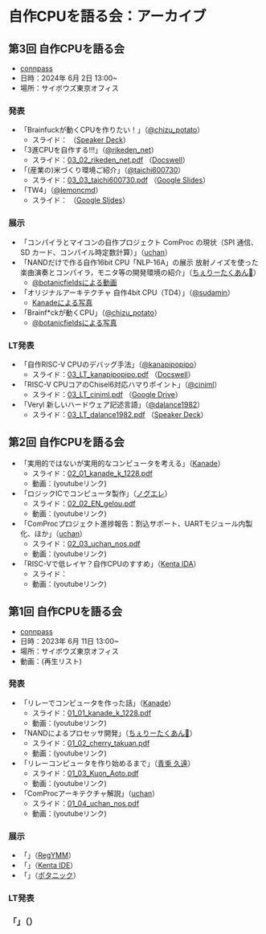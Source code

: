 # 自作CPUを語る会：アーカイブ

## 第3回 自作CPUを語る会

- [connpass](https://makecpu.connpass.com/event/316964/)
- 日時：2024年 6月 2日 13:00~
- 場所：サイボウズ東京オフィス

### 発表

- 「Brainfuckが動くCPUを作りたい！」（[@chizu_potato](https://x.com/chizu_potato)）
  - スライド：<!--[03_01_chizu_potato.pdf](./03_01_chizu_potato.pdf)-->
    （[Speaker Deck](https://speakerdeck.com/chizuchizu/bfgadong-kucpuwozuo-ritai-at-di-3hui-cpuwoyu-ruhui)）
- 「3進CPUを自作する!!!」（[@rikeden_net](https://x.com/rikeden_net)）
  - スライド：[03_02_rikeden_net.pdf](./03_02_rikeden_net.pdf)
    （[Docswell](https://www.docswell.com/s/4857820990/51JPW7-2024-06-03-112949/1)）
- 「(産業の)米づくり環境ご紹介」（[@taichi600730](https://x.com/taichi600730)）
  - スライド：[03_03_taichi600730.pdf](./03_03_taichi600730.pdf)
    （[Google Slides](https://docs.google.com/presentation/d/1RfzJfd0PNT6uFOP8tpxMzac5SWYoboAAiAqh0-OECHw/)）
- 「TW4」（[@lemoncmd](https://x.com/lemoncmd)）
  - スライド：<!--[03_04_lemoncmd.pdf](./03_04_lemoncmd.pdf)-->
    （[Google Slides](https://docs.google.com/presentation/d/1rTJr_v3NsTocMbiTfFQvhxRC38PBzmWuMPdYi1oUnTU/)）

### 展示

- 「コンパイラとマイコンの自作プロジェクト ComProc の現状（SPI 通信、SD カード、コンパイル時定数計算）」（[uchan](https://twitter.com/uchan_nos)）
- 「NANDだけで作る自作16bit CPU「NLP-16A」の展示 放射ノイズを使った楽曲演奏とコンパイラ，モニタ等の開発環境の紹介」（[ちぇりーたくあん🍒](https://twitter.com/cherry_takuan)）
  - [@botanicfieldsによる動画](https://x.com/botanicfields/status/1797166587927244969)
- 「オリジナルアーキテクチャ 自作4bit CPU（TD4）」（[@sudamin](https://x.com/sudamin)）
  - [Kanadeによる写真](https://x.com/kanade_k_1228/status/1797156545979133989)
- 「Brainf\*ckが動くCPU」（[@chizu_potato](https://x.com/chizu_potato)）
  - [@botanicfieldsによる写真](https://x.com/botanicfields/status/1797172701997728071)

### LT発表
- 「自作RISC-V CPUのデバッグ手法」（[@kanapipopipo](https://x.com/kanapipopipo)）
  - スライド：[03_LT_kanapipopipo.pdf](./03_LT_kanapipopipo.pdf)
    （[Docswell](https://www.docswell.com/s/2700235/Z8G797-makecpu-3-lt)）
- 「RISC-V CPUコアのChisel6対応ハマりポイント」（[@ciniml](https://x.com/ciniml)）
  - スライド：[03_LT_ciniml.pdf](./03_LT_ciniml.pdf)
    （[Google Drive](https://drive.google.com/file/d/1ud9jxEUToDSTgf_5NuCicAKyXP4Dd5nx/)）
- 「Veryl 新しいハードウェア記述言語」（[@dalance1982](https://x.com/dalance1982)）
  - スライド：[03_LT_dalance1982.pdf](./03_LT_dalance1982.pdf)
    （[Speaker Deck](https://speakerdeck.com/dalance/make-cpu-number-3-dalance)）

## 第2回 自作CPUを語る会

- 「実用的ではないが実用的なコンピュータを考える」（[Kanade](https://twitter.com/kanade_k_1228)）
  - スライド：[02_01_kanade_k_1228.pdf](./02_01_kanade_k_1228.pdf)
  - 動画：(youtubeリンク)
- 「ロジックICでコンピュータ製作」（[ノグエレ](https://twitter.com/EN_gelou)）
  - スライド：[02_02_EN_gelou.pdf](./02_02_EN_gelou.pdf)
  - 動画：(youtubeリンク)
- 「ComProcプロジェクト進捗報告：割込サポート、UARTモジュール内製化、ほか」（[uchan](https://twitter.com/uchan_nos)）
  - スライド：[02_03_uchan_nos.pdf](./02_03_uchan_nos.pdf)
  - 動画：(youtubeリンク)
- 「RISC-Vで低レイヤ？自作CPUのすすめ」（[Kenta IDA](https://twitter.com/ciniml)）
  - スライド：[]()
  - 動画：(youtubeリンク)

## 第1回 自作CPUを語る会

- [connpass](https://connpass.com/event/278142/)
- 日時：2023年 6月 11日 13:00~
- 場所：サイボウズ東京オフィス
- 動画：(再生リスト)

### 発表

- 「リレーでコンピュータを作った話」（[Kanade](https://twitter.com/kanade_k_1228)）
  - スライド：[01_01_kanade_k_1228.pdf](./01_01_kanade_k_1228.pdf)
  - 動画：(youtubeリンク)
- 「NANDによるプロセッサ開発」（[ちぇりーたくあん🍒](https://twitter.com/cherry_takuan)）
  - スライド：[01_02_cherry_takuan.pdf](./01_02_cherry_takuan.pdf)
  - 動画：(youtubeリンク)
- 「リレーコンピュータを作り始めるまで」（[青兎 久遠](https://twitter.com/Kuon_Aoto)）
  - スライド：[01_03_Kuon_Aoto.pdf](./01_03_Kuon_Aoto.pdf)
  - 動画：(youtubeリンク)
- 「ComProcアーキテクチャ解説」（[uchan](https://twitter.com/uchan_nos)）
  - スライド：[01_04_uchan_nos.pdf](./01_04_uchan_nos.pdf)
  - 動画：(youtubeリンク)

### 展示

- 「」（[RegYMM](https:///twitter.com/regymm0)）
- 「」（[Kenta IDE](https://twitter.com/ciniml)）
- 「」（[ボタニック](https://twitter.com/botanicfields)）

### LT発表

### 「」（）
